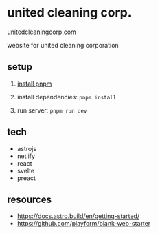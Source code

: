 # united cleaning corp.

[unitedcleaningcorp.com](https://unitedcleaningcorp.com/)

website for united cleaning corporation

## setup

1. [install pnpm](https://pnpm.io/installation)

2. install dependencies: `pnpm install`

3. run server: `pnpm run dev`

## tech

- astrojs
- netlify
- react
- svelte
- preact

## resources

- https://docs.astro.build/en/getting-started/
- https://github.com/playform/blank-web-starter
